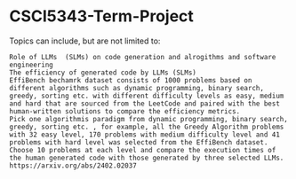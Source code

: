 # CSCI5343-Term-Project

Topics can include, but are not limited to:

    Role of LLMs  (SLMs) on code generation and alrogithms and software engineering
    The efficiency of generated code by LLMs (SLMs)
    EffiBench bechamrk dataset consists of 1000 problems based on different algorithms such as dynamic programming, binary search, greedy, sorting etc. with different difficulty levels as easy, medium and hard that are sourced from the LeetCode and paired with the best human-written solutions to compare the efficiency metrics.
    Pick one algorithmis paradigm from dynamic programming, binary search, greedy, sorting etc. , for example, all the Greedy Algorithm problems with 32 easy level, 170 problems with medium difficulty level and 41 problems with hard level was selected from the EffiBench dataset. 
    Choose 10 problems at each level and compare the execution times of the human generated code with those generated by three selected LLMs. 
    https://arxiv.org/abs/2402.02037




